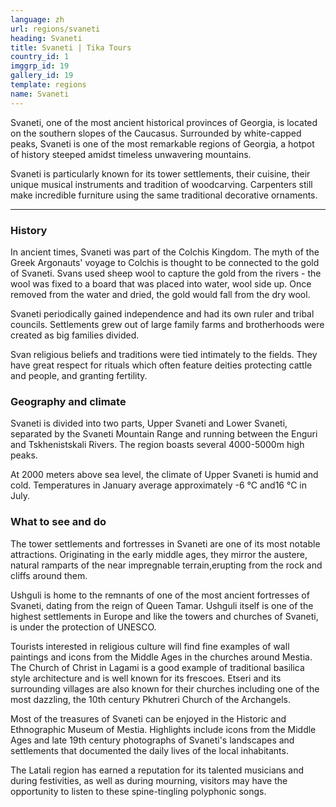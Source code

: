 ```yaml
---
language: zh
url: regions/svaneti
heading: Svaneti
title: Svaneti | Tika Tours
country_id: 1
imggrp_id: 19
gallery_id: 19
template: regions
name: Svaneti
---
```

<div class="row content-row"><!-- 1192 (1)-->

</div>

<div class="row content-row"><!-- 1193 (2)-->
<div class="col-xs-12 col-sm-6 col-md-6"><!-- 1586 -->

Svaneti, one of the most ancient historical provinces of Georgia, is located on the
southern slopes of the Caucasus. Surrounded by white\-capped peaks, Svaneti is one
of the most remarkable regions of Georgia, a hotpot of history steeped amidst timeless
unwavering mountains.

</div>

<div class="col-xs-12 col-sm-6 col-md-6"><!-- 1587 -->

Svaneti is particularly known for its tower settlements, their cuisine, their unique
musical instruments and tradition of woodcarving. Carpenters still make incredible
furniture using the same traditional decorative ornaments.

</div>

</div>

<div class="row content-row"><!-- 1194 (3)-->
<div class="col-xs-12"><!-- 1588 -->

* * *

</div>

</div>

<div class="row content-row"><!-- 1195 (4)-->
<div class="col-xs-12 col-sm-6 col-md-6"><!-- 1589 -->

### History


In ancient times, Svaneti was part of the Colchis Kingdom. The myth of the Greek
Argonauts' voyage to Colchis is thought to be connected to the gold of Svaneti.
Svans used sheep wool to capture the gold from the rivers \- the wool was fixed
to a board that was placed into water, wool side up. Once removed from the water
and dried, the gold would fall from the dry wool.

Svaneti periodically gained independence and had its own ruler and tribal councils.
Settlements grew out of large family farms and brotherhoods were created as big
families divided.

Svan religious beliefs and traditions were tied intimately to the fields. They have
great respect for rituals which often feature deities protecting cattle and people,
and granting fertility.

### Geography and climate


Svaneti is divided into two parts, Upper Svaneti and Lower Svaneti, separated by
the Svaneti Mountain Range and running between the Enguri and Tskhenistskali Rivers.
The region boasts several 4000\-5000m high peaks.

At 2000 meters above sea level, the climate of Upper Svaneti is humid and cold. Temperatures
in January average approximately \-6 °C and16 °C in July.

</div>

<div class="col-xs-12 col-sm-6 col-md-6"><!-- 1590 -->

### What to see and do


The tower settlements and fortresses in Svaneti are one of its most notable attractions.
Originating in the early middle ages, they mirror the austere, natural ramparts
of the near impregnable terrain,erupting from the rock and cliffs around them.

Ushguli is home to the remnants of one of the most ancient fortresses of Svaneti,
dating from the reign of Queen Tamar. Ushguli itself is one of the highest settlements
in Europe and like the towers and churches of Svaneti, is under the protection of
UNESCO.

Tourists interested in religious culture will find fine examples of wall paintings
and icons from the Middle Ages in the churches around Mestia. The Church of Christ
in Lagami is a good example of traditional basilica style architecture and is well
known for its frescoes. Etseri and its surrounding villages are also known for their
churches including one of the most dazzling, the 10th century Pkhutreri Church of
the Archangels.

Most of the treasures of Svaneti can be enjoyed in the Historic and Ethnographic
Museum of Mestia. Highlights include icons from the Middle Ages and late 19th century
photographs of Svaneti's landscapes and settlements that documented the daily lives
of the local inhabitants.

The Latali region has earned a reputation for its talented musicians and during festivities,
as well as during mourning, visitors may have the opportunity to listen to these
spine\-tingling polyphonic songs.

</div>

</div>
